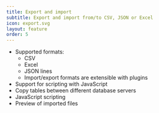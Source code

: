 ```yaml
---
title: Export and import
subtitle: Export and import from/to CSV, JSON or Excel
icon: export.svg
layout: feature
order: 5
---
```


- Supported formats: 
  * CSV
  * Excel
  * JSON lines
  * Import/export formats are extensible with plugins
- Support for scripting with JavaScript
- Copy tables between different database servers
- JavaScript scripting
- Preview of imported files

